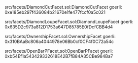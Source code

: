 src/facets/DiamondCutFacet.sol:DiamondCutFacet
goerli: 0xe185eb297f436084b21670e1fe477fccf0a5c021

src/facets/DiamondLoupeFacet.sol:DiamondLoupeFacet
goerli: 0x635D2c973a812D1753a647D85785E0fDcfCBB4d4

src/facets/OwnershipFacet.sol:OwnershipFacet
goerli: 0x310BAaBc806a4044978e06Bb0cf0CF4f0C72a54c

src/facets/OpenBarPFacet.sol:OpenBarPFacet
goerli: 0xb54Ef1a543429332618E42B7fB84A35CBe984Ba7